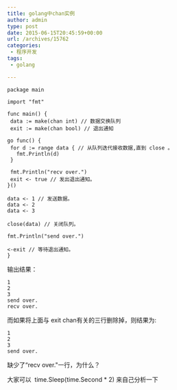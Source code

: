 ```yaml
---
title: golang中chan实例
author: admin
type: post
date: 2015-06-15T20:45:59+00:00
url: /archives/15762
categories:
 - 程序开发
tags:
 - golang

---
```


```
package main

import "fmt"

func main() {
 data := make(chan int) // 数据交换队列
 exit := make(chan bool) // 退出通知

go func() {
 for d := range data { // 从队列迭代接收数据,直到 close 。
   fmt.Println(d)
 }

 fmt.Println("recv over.")
 exit <- true // 发出退出通知。
}()

data <- 1 // 发送数据。
data <- 2
data <- 3

close(data) // 关闭队列。

fmt.Println("send over.")

<-exit // 等待退出通知。
}
```

输出结果：

```
1
2
3
send over.
recv over.

```

而如果将上面与 exit chan有关的三行删除掉，则结果为:

```
1
2
3
send over.
```

缺少了“recv over."一行，为什么？

大家可以  time.Sleep(time.Second * 2) 来自己分析一下